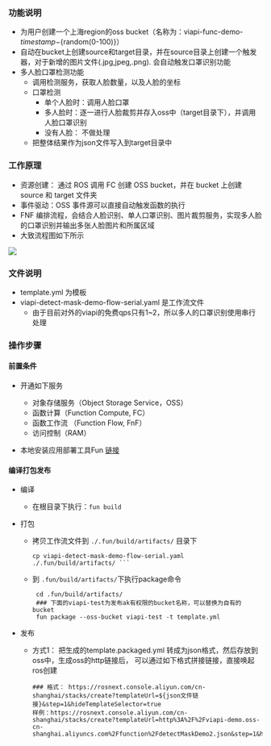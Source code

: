 ### 功能说明
* 为用户创建一个上海region的oss bucket（名称为：viapi-func-demo-${timestamp}-${random(0-100)}）
* 自动在bucket上创建source和target目录，并在source目录上创建一个触发器，对于新增的图片文件(.jpg,jpeg,.png). 会自动触发口罩识别功能
* 多人脸口罩检测功能
    * 调用检测服务，获取人脸数量，以及人脸的坐标
    * 口罩检测
        * 单个人脸时：调用人脸口罩
        * 多人脸时：逐一进行人脸裁剪并存入oss中（target目录下），并调用人脸口罩识别
        * 没有人脸： 不做处理
    * 把整体结果作为json文件写入到target目录中

### 工作原理

* 资源创建： 通过 ROS 调用 FC 创建 OSS bucket，并在 bucket 上创建 source 和 target 文件夹
* 事件驱动：OSS 事件源可以直接自动触发函数的执行
* FNF 编排流程，会结合人脸识别、单人口罩识别、图片裁剪服务，实现多人脸的口罩识别并输出多张人脸图片和所属区域
* 大致流程图如下所示
<img src="https://viapi-demo.oss-cn-shanghai.aliyuncs.com/function/detectMaskFlow.svg">

### 文件说明
* template.yml 为模板
* viapi-detect-mask-demo-flow-serial.yaml 是工作流文件
    * 由于目前对外的viapi的免费qps只有1~2，所以多人的口罩识别使用串行处理
    
### 操作步骤

#### 前置条件
* 开通如下服务
    * 对象存储服务（Object Storage Service，OSS）
    * 函数计算（Function Compute, FC）
    * 函数工作流 （Function Flow, FnF）
    * 访问控制（RAM）

* 本地安装应用部署工具Fun [链接](https://help.aliyun.com/document_detail/140283.html)
    
#### 编译打包发布
* 编译
    * 在根目录下执行：```fun build```
* 打包
    * 拷贝工作流文件到 ```./.fun/build/artifacts/``` 目录下

        ```
        cp viapi-detect-mask-demo-flow-serial.yaml ./.fun/build/artifacts/ ``` 
        ```

    * 到 ```.fun/build/artifacts/```下执行package命令

        ```
         cd .fun/build/artifacts/
         ### 下面的viapi-test为发布ak有权限的bucket名称，可以替换为自有的bucket
         fun package --oss-bucket viapi-test -t template.yml
        ```

* 发布
    * 方式1： 把生成的template.packaged.yml 转成为json格式，然后存放到oss中，生成oss的http链接后，
        可以通过如下格式拼接链接，直接唤起ros创建
        ```
        ### 格式： https://rosnext.console.aliyun.com/cn-shanghai/stacks/create?templateUrl=${json文件链接}&step=1&hideTemplateSelector=true
        样例：https://rosnext.console.aliyun.com/cn-shanghai/stacks/create?templateUrl=http%3A%2F%2Fviapi-demo.oss-cn-shanghai.aliyuncs.com%2Ffunction%2FdetectMaskDemo2.json&step=1&hideTemplateSelector=true
        ```